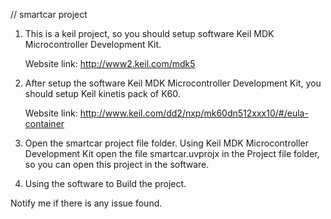 // smartcar project

1. This is a keil project, so you should setup software Keil MDK Microcontroller Development Kit.

	Website link: http://www2.keil.com/mdk5

2. After setup the software Keil MDK Microcontroller Development Kit, you should setup Keil kinetis pack of K60.

	Website link: http://www.keil.com/dd2/nxp/mk60dn512xxx10/#/eula-container

3. Open the smartcar project file folder. 
   Using Keil MDK Microcontroller Development Kit open the file smartcar.uvprojx in the Project file folder, so you can open this project in the software.

4. Using the software to Build the project.

Notify me if there is any issue found. 